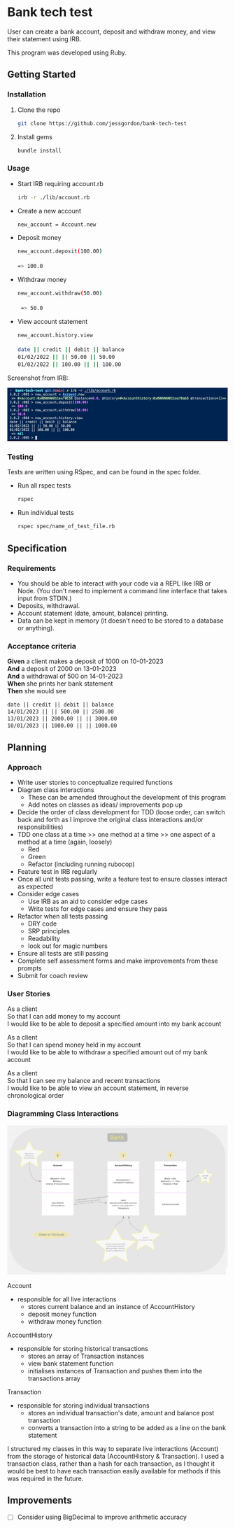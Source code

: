 # Bank tech test

User can create a bank account, deposit and withdraw money, and view their statement using IRB.

This program was developed using Ruby.

## Getting Started

### Installation

1. Clone the repo
   ```sh
   git clone https://github.com/jessgordon/bank-tech-test
   ```
2. Install gems
   ```sh
   bundle install
   ```

### Usage

- Start IRB requiring account.rb
  ```sh
  irb -r ./lib/account.rb
  ```
- Create a new account
  ```sh
  new_account = Account.new
  ```
- Deposit money

  ```sh
  new_account.deposit(100.00)

  => 100.0
  ```

- Withdraw money

  ```sh
  new_account.withdraw(50.00)

   => 50.0
  ```

- View account statement

  ```sh
  new_account.history.view

  date || credit || debit || balance
  01/02/2022 || || 50.00 || 50.00
  01/02/2022 || 100.00 || || 100.00
  ```

Screenshot from IRB:

![IRB Screenshot](./irb_screenshot.png)

### Testing

Tests are written using RSpec, and can be found in the spec folder.

- Run all rspec tests
  ```sh
  rspec
  ```
- Run individual tests
  ```sh
  rspec spec/name_of_test_file.rb
  ```

## Specification

### Requirements

- You should be able to interact with your code via a REPL like IRB or Node. (You don't need to implement a command line interface that takes input from STDIN.)
- Deposits, withdrawal.
- Account statement (date, amount, balance) printing.
- Data can be kept in memory (it doesn't need to be stored to a database or anything).

### Acceptance criteria

**Given** a client makes a deposit of 1000 on 10-01-2023  
**And** a deposit of 2000 on 13-01-2023  
**And** a withdrawal of 500 on 14-01-2023  
**When** she prints her bank statement  
**Then** she would see

```
date || credit || debit || balance
14/01/2023 || || 500.00 || 2500.00
13/01/2023 || 2000.00 || || 3000.00
10/01/2023 || 1000.00 || || 1000.00
```

## Planning

### Approach

- Write user stories to conceptualize required functions
- Diagram class interactions
  - These can be amended throughout the development of this program
  - Add notes on classes as ideas/ improvements pop up
- Decide the order of class development for TDD (loose order, can switch back and forth as I improve the original class interactions and/or responsibilities)
- TDD one class at a time >> one method at a time >> one aspect of a method at a time (again, loosely)
  - Red
  - Green
  - Refactor (including running rubocop)
- Feature test in IRB regularly
- Once all unit tests passing, write a feature test to ensure classes interact as expected
- Consider edge cases
  - Use IRB as an aid to consider edge cases
  - Write tests for edge cases and ensure they pass
- Refactor when all tests passing
  - DRY code
  - SRP principles
  - Readability
  - look out for magic numbers
- Ensure all tests are still passing
- Complete self assessment forms and make improvements from these prompts
- Submit for coach review

### User Stories

As a client\
So that I can add money to my account\
I would like to be able to deposit a specified amount into my bank account

As a client\
So that I can spend money held in my account\
I would like to be able to withdraw a specified amount out of my bank account

As a client\
So that I can see my balance and recent transactions\
I would like to be able to view an account statement, in reverse chronological order

### Diagramming Class Interactions

![Class diagram includes classes: Account, AccountHistory and Transaction](./bank_class_diagram.png)

Account
- responsible for all live interactions
  - stores current balance and an instance of AccountHistory
  - deposit money function
  - withdraw money function

AccountHistory
- responsible for storing historical transactions
  - stores an array of Transaction instances
  - view bank statement function
  - initialises instances of Transaction and pushes them into the transactions array

Transaction
- responsible for storing individual transactions
  - stores an individual transaction's date, amount and balance post transaction
  - converts a transaction into a string to be added as a line on the bank statement

I structured my classes in this way to separate live interactions (Account) from the storage of historical data (AccountHistory & Transaction).
I used a transaction class, rather than a hash for each transaction, as I thought it would be best to have each transaction easily available for methods if this was required in the future.

## Improvements
- [ ] Consider using BigDecimal to improve arithmetic accuracy